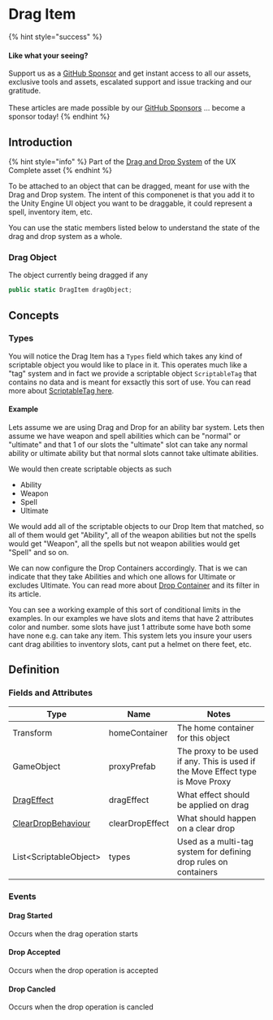 # Drag Item

{% hint style="success" %}
#### Like what your seeing?

Support us as a [GitHub Sponsor](../../../where-to-buy/become-a-sponsor.md) and get instant access to all our assets, exclusive tools and assets, escalated support and issue tracking and our gratitude.\
\
These articles are made possible by our [GitHub Sponsors](../../../where-to-buy/become-a-sponsor.md) ... become a sponsor today!
{% endhint %}

## Introduction

{% hint style="info" %}
Part of the [Drag and Drop System](../learning/core-concepts/drag-and-drop-system.md) of the UX Complete asset
{% endhint %}

To be attached to an object that can be dragged, meant for use with the Drag and Drop system. The intent of this componenet is that you add it to the Unity Engine UI object you want to be draggable, it could represent a spell, inventory item, etc.

You can use the static members listed below to understand the state of the drag and drop system as a whole.

### Drag Object

The object currently being dragged if any

```csharp
public static DragItem dragObject;
```

## Concepts

### Types

You will notice the Drag Item has a `Types` field which takes any kind of scriptable object you would like to place in it. This operates much like a "tag" system and in fact we provide a scriptable object `ScriptableTag` that contains no data and is meant for exsactly this sort of use. You can read more about [ScriptableTag here](../../../assets/system-core/scriptable-tags.md).

#### Example

Lets assume we are using Drag and Drop for an ability bar system. Lets then assume we have weapon and spell abilities which can be "normal" or "ultimate" and that 1 of our slots the "ultimate" slot can take any normal ability or ultimate ability but that normal slots cannot take ultimate abilities.

We would then create scriptable objects as such

* Ability
* Weapon
* Spell
* Ultimate

We would add all of the scriptable objects to our Drop Item that matched, so all of them would get "Ability", all of the weapon abilities but not the spells would get "Weapon", all the spells but not weapon abilities would get "Spell" and so on.

We can now configure the Drop Containers accordingly. That is we can indicate that they take Abilities and which one allows for Ultimate or excludes Ultimate. You can read more about [Drop Container](drop-container.md) and its filter in its article.

You can see a working example of this sort of conditional limits in the examples. In our examples we have slots and items that have 2 attributes color and number. some slots have just 1 attribute some have both some have none e.g. can take any item. This system lets you insure your users cant drag abilities to inventory slots, cant put a helmet on there feet, etc.

## Definition

### Fields and Attributes

| Type                                                   | Name            | Notes                                                                           |
| ------------------------------------------------------ | --------------- | ------------------------------------------------------------------------------- |
| Transform                                              | homeContainer   | The home container for this object                                              |
| GameObject                                             | proxyPrefab     | The proxy to be used if any. This is used if the Move Effect type is Move Proxy |
| [DragEffect](../enums/drag-effect.md)                  | dragEffect      | What effect should be applied on drag                                           |
| [ClearDropBehaviour](../enums/clear-drop-behaviour.md) | clearDropEffect | What should happen on a clear drop                                              |
| List\<ScriptableObject>                                | types           | Used as a multi-tag system for defining drop rules on containers                |

### Events

#### Drag Started

Occurs when the drag operation starts

#### Drop Accepted

Occurs when the drop operation is accepted

#### Drop Cancled

Occurs when the drop operation is cancled
